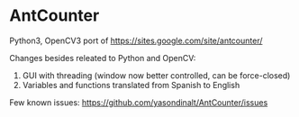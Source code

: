 # AntCounter
Python3, OpenCV3 port of https://sites.google.com/site/antcounter/

Changes besides releated to Python and OpenCV:
1. GUI with threading (window now better controlled, can be force-closed)
2. Variables and functions translated from Spanish to English

Few known issues:
https://github.com/yasondinalt/AntCounter/issues
